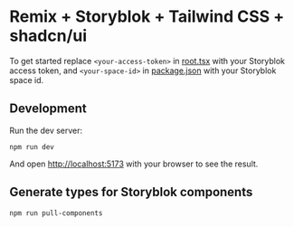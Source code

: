 # Remix + Storyblok + Tailwind CSS + shadcn/ui

To get started replace `<your-access-token>` in [root.tsx](app/root.tsx) with your Storyblok access token, 
and `<your-space-id>` in [package.json](package.json) with your Storyblok space id.


## Development

Run the dev server:

```shellscript
npm run dev
```

And open [http://localhost:5173](http://localhost:5173) with your browser to see the result.

## Generate types for Storyblok components

```sh
npm run pull-components
```
